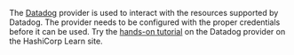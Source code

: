 The [Datadog](https://www.datadoghq.com) provider is used to interact with the resources supported by Datadog. The provider needs to be configured with the proper credentials before it can be used. Try the [hands-on tutorial](https://developer.hashicorp.com/terraform/tutorials/use-case/datadog-provider) on the Datadog provider on the HashiCorp Learn site.